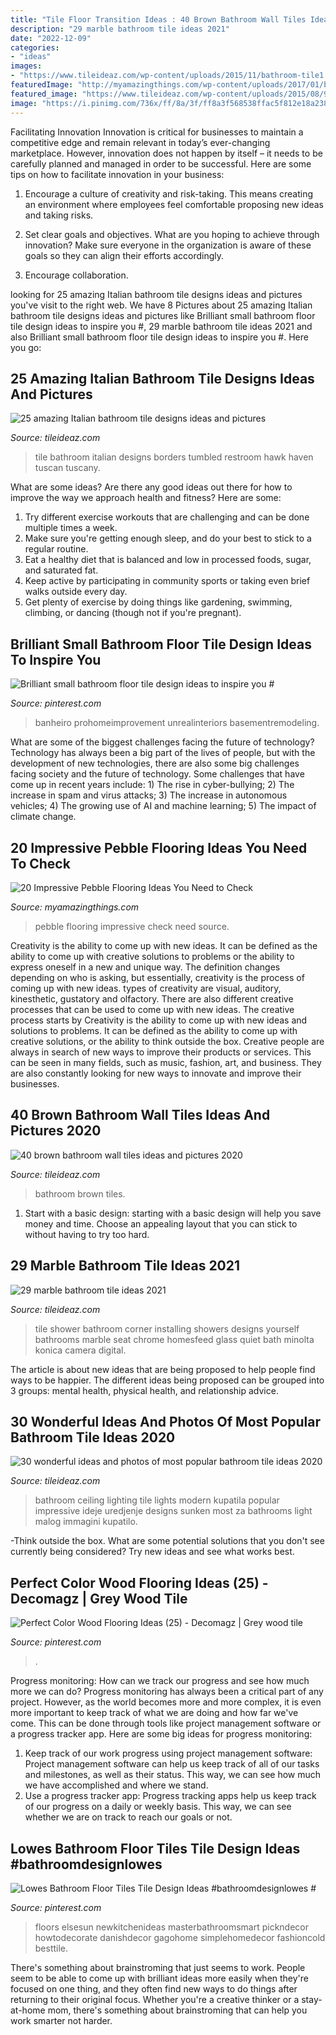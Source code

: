 ```yaml
---
title: "Tile Floor Transition Ideas : 40 Brown Bathroom Wall Tiles Ideas And Pictures 2020"
description: "29 marble bathroom tile ideas 2021"
date: "2022-12-09"
categories:
- "ideas"
images:
- "https://www.tileideaz.com/wp-content/uploads/2015/11/bathroom-tile1.jpg"
featuredImage: "http://myamazingthings.com/wp-content/uploads/2017/01/bathroom1-1.jpg"
featured_image: "https://www.tileideaz.com/wp-content/uploads/2015/08/914.jpg"
image: "https://i.pinimg.com/736x/ff/8a/3f/ff8a3f568538ffac5f812e18a238c48d.jpg"
---
```



Facilitating Innovation
Innovation is critical for businesses to maintain a competitive edge and remain relevant in today’s ever-changing marketplace. However, innovation does not happen by itself – it needs to be carefully planned and managed in order to be successful. Here are some tips on how to facilitate innovation in your business:
1. Encourage a culture of creativity and risk-taking. This means creating an environment where employees feel comfortable proposing new ideas and taking risks.

2. Set clear goals and objectives. What are you hoping to achieve through innovation? Make sure everyone in the organization is aware of these goals so they can align their efforts accordingly.

3. Encourage collaboration.

	

		
looking for 25 amazing Italian bathroom tile designs ideas and pictures you've visit to the right web. We have 8 Pictures about 25 amazing Italian bathroom tile designs ideas and pictures like Brilliant small bathroom floor tile design ideas to inspire you #, 29 marble bathroom tile ideas 2021 and also Brilliant small bathroom floor tile design ideas to inspire you #. Here you go:
		
    
## 25 Amazing Italian Bathroom Tile Designs Ideas And Pictures

<img loading=lazy src="http://www.tileideaz.com/wp-content/uploads/2015/10/italian-natural-borders-replacing-board-black-wall-basins-seats-ceramics-mosaics-inserts-sheet-cubicles-restroom-tumbled-build-bathroom-wall-tile-option-for-modern-home.jpg" onerror="this.onerror=null;this.src='https://tse2.mm.bing.net/th?id=OIP.16sDjM93-GHos5WcXT1JqgHaLH&amp;pid=15.1';" alt="25 amazing Italian bathroom tile designs ideas and pictures">

_Source: tileideaz.com_

>tile bathroom italian designs borders tumbled restroom hawk haven tuscan tuscany. 

	

What are some ideas?
Are there any good ideas out there for how to improve the way we approach health and fitness? Here are some: 
1. Try different exercise workouts that are challenging and can be done multiple times a week. 
2. Make sure you're getting enough sleep, and do your best to stick to a regular routine. 
3. Eat a healthy diet that is balanced and low in processed foods, sugar, and saturated fat. 
4. Keep active by participating in community sports or taking even brief walks outside every day. 
5. Get plenty of exercise by doing things like gardening, swimming, climbing, or dancing (though not if you're pregnant).

    
## Brilliant Small Bathroom Floor Tile Design Ideas To Inspire You #

<img loading=lazy src="https://i.pinimg.com/736x/45/9f/e7/459fe74bc43c86bf6c10702c9ca061e4.jpg" onerror="this.onerror=null;this.src='https://tse1.mm.bing.net/th?id=OIP.AbwXhJ9TLqj4v2yW0IW2iAHaLG&amp;pid=15.1';" alt="Brilliant small bathroom floor tile design ideas to inspire you #">

_Source: pinterest.com_

>banheiro prohomeimprovement unrealinteriors basementremodeling. 

	

What are some of the biggest challenges facing the future of technology?
Technology has always been a big part of the lives of people, but with the development of new technologies, there are also some big challenges facing society and the future of technology. Some challenges that have come up in recent years include: 1) The rise in cyber-bullying; 2) The increase in spam and virus attacks; 3) The increase in autonomous vehicles; 4) The growing use of AI and machine learning; 5) The impact of climate change.

    
## 20 Impressive Pebble Flooring Ideas You Need To Check

<img loading=lazy src="http://myamazingthings.com/wp-content/uploads/2017/01/bathroom1-1.jpg" onerror="this.onerror=null;this.src='https://tse2.mm.bing.net/th?id=OIP.ulPcHeInQyx2Szt5LGgwIAHaMD&amp;pid=15.1';" alt="20 Impressive Pebble Flooring Ideas You Need to Check">

_Source: myamazingthings.com_

>pebble flooring impressive check need source. 

	

Creativity is the ability to come up with new ideas. It can be defined as the ability to come up with creative solutions to problems or the ability to express oneself in a new and unique way. The definition changes depending on who is asking, but essentially, creativity is the process of coming up with new ideas. types of creativity are visual, auditory, kinesthetic, gustatory and olfactory. There are also different creative processes that can be used to come up with new ideas. The creative process starts by
Creativity is the ability to come up with new ideas and solutions to problems. It can be defined as the ability to come up with creative solutions, or the ability to think outside the box. Creative people are always in search of new ways to improve their products or services. This can be seen in many fields, such as music, fashion, art, and business. They are also constantly looking for new ways to innovate and improve their businesses.

    
## 40 Brown Bathroom Wall Tiles Ideas And Pictures 2020

<img loading=lazy src="https://www.tileideaz.com/wp-content/uploads/2015/03/brown_bathroom_wall_tiles_14.jpg" onerror="this.onerror=null;this.src='https://tse1.mm.bing.net/th?id=OIP.GpRijt7VUr04k5bEZikxPQHaJ3&amp;pid=15.1';" alt="40 brown bathroom wall tiles ideas and pictures 2020">

_Source: tileideaz.com_

>bathroom brown tiles. 

	

1. Start with a basic design: starting with a basic design will help you save money and time. Choose an appealing layout that you can stick to without having to try too hard.

    
## 29 Marble Bathroom Tile Ideas 2021

<img loading=lazy src="https://www.tileideaz.com/wp-content/uploads/2015/08/914.jpg" onerror="this.onerror=null;this.src='https://tse2.mm.bing.net/th?id=OIP.-JukWjeXd48muO3t6G8HGQHaKd&amp;pid=15.1';" alt="29 marble bathroom tile ideas 2021">

_Source: tileideaz.com_

>tile shower bathroom corner installing showers designs yourself bathrooms marble seat chrome homesfeed glass quiet bath minolta konica camera digital. 

	

The article is about new ideas that are being proposed to help people find ways to be happier. The different ideas being proposed can be grouped into 3 groups: mental health, physical health, and relationship advice.

    
## 30 Wonderful Ideas And Photos Of Most Popular Bathroom Tile Ideas 2020

<img loading=lazy src="https://www.tileideaz.com/wp-content/uploads/2015/11/bathroom-tile1.jpg" onerror="this.onerror=null;this.src='https://tse2.mm.bing.net/th?id=OIP.XfeGBtgtOlT6blppQFKu2QHaJ3&amp;pid=15.1';" alt="30 wonderful ideas and photos of most popular bathroom tile ideas 2020">

_Source: tileideaz.com_

>bathroom ceiling lighting tile lights modern kupatila popular impressive ideje uredjenje designs sunken most za bathrooms light malog immagini kupatilo. 

	

-Think outside the box. What are some potential solutions that you don't see currently being considered? Try new ideas and see what works best. 

    
## Perfect Color Wood Flooring Ideas (25) - Decomagz | Grey Wood Tile

<img loading=lazy src="https://i.pinimg.com/736x/58/5e/af/585eaf2066e314421ccfd89254b426f5.jpg" onerror="this.onerror=null;this.src='https://tse2.mm.bing.net/th?id=OIP.RorNM3YP_msJGCskn9DxYQHaJ3&amp;pid=15.1';" alt="Perfect Color Wood Flooring Ideas (25) - Decomagz | Grey wood tile">

_Source: pinterest.com_

>. 

	

Progress monitoring: How can we track our progress and see how much more we can do?
Progress monitoring has always been a critical part of any project. However, as the world becomes more and more complex, it is even more important to keep track of what we are doing and how far we've come. This can be done through tools like project management software or a progress tracker app. Here are some big ideas for progress monitoring: 
1. Keep track of our work progress using project management software: Project management software can help us keep track of all of our tasks and milestones, as well as their status. This way, we can see how much we have accomplished and where we stand. 
2. Use a progress tracker app: Progress tracking apps help us keep track of our progress on a daily or weekly basis. This way, we can see whether we are on track to reach our goals or not. 

    
## Lowes Bathroom Floor Tiles Tile Design Ideas #bathroomdesignlowes #

<img loading=lazy src="https://i.pinimg.com/736x/ff/8a/3f/ff8a3f568538ffac5f812e18a238c48d.jpg" onerror="this.onerror=null;this.src='https://tse2.mm.bing.net/th?id=OIP.uopzWvSEVQrqAVIoVXYkuQHaLH&amp;pid=15.1';" alt="Lowes Bathroom Floor Tiles Tile Design Ideas #bathroomdesignlowes #">

_Source: pinterest.com_

>floors elsesun newkitchenideas masterbathroomsmart pickndecor howtodecorate danishdecor gagohome simplehomedecor fashioncold besttile. 

	

There's something about brainstroming that just seems to work. People seem to be able to come up with brilliant ideas more easily when they're focused on one thing, and they often find new ways to do things after returning to their original focus. Whether you're a creative thinker or a stay-at-home mom, there's something about brainstroming that can help you work smarter not harder.

